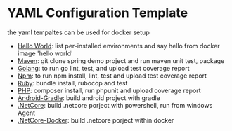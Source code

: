 # YAML Configuration Template

the yaml tempaltes can be used for docker setup

- [Hello World](./helloworld.yaml): list per-installed environments and say hello from docker image 'hello world'
- [Maven](./maven.yaml): git clone spring demo project and run maven unit test, package
- [Golang](./golang.yaml): to run go lint, test, and upload test coverage report
- [Npm](./npm.yaml): to run npm install, lint, test and upload test coverage report
- [Ruby](./ruby.yaml): bundle install, rubocop and test
- [PHP](./php.yaml): composer install, run phpunit and upload coverage report
- [Android-Gradle](./android.yaml): build android project with gradle
- [.NetCore](./dotnetcore-powershell.yaml): build .netcore porject with powershell, run from windows Agent
- [.NetCore-Docker](./dotnetcore-with-docker.yaml): build .netcore porject within docker
